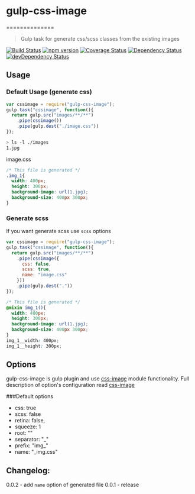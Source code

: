 # gulp-css-image
==============
> Gulp task for generate css/scss classes from the existing images

[![Build Status](https://travis-ci.org/lexich/gulp-css-image.svg)](https://travis-ci.org/lexich/gulp-css-image)
[![npm version](https://badge.fury.io/js/gulp-css-image.svg)](http://badge.fury.io/js/gulp-css-image)
[![Coverage Status](https://coveralls.io/repos/lexich/gulp-css-image/badge.png)](https://coveralls.io/r/lexich/gulp-css-image)
[![Dependency Status](https://david-dm.org/lexich/gulp-css-image.svg)](https://david-dm.org/lexich/gulp-css-image)
[![devDependency Status](https://david-dm.org/lexich/gulp-css-image/dev-status.svg)](https://david-dm.org/lexich/gulp-css-image#info=devDependencies)

## Usage
### Default Usage (generate css)
```javascript
var cssimage = require("gulp-css-image");
gulp.task("cssimage", function(){
  return gulp.src("images/**/**")
    .pipe(cssimage())
    .pipe(gulp.dest("./image.css"))
});
```

```bash
> ls -l ./images
1.jpg
```

image.css
```css
/* This file is generated */
.img_1{
  width: 400px;
  height: 300px;
  background-image: url(1.jpg);
  background-size: 400px 300px;
}
```
### Generate scss
If you want generate scss use `scss` options
```javascript
var cssimage = require("gulp-css-image");
gulp.task("cssimage", function(){
  return gulp.src("images/**/**")
    .pipe(cssimage({
      css: false,
      scss: true,
      name: "image.css"
    }))
    .pipe(gulp.dest("."))
});
```
```scss
/* This file is generated */
@mixin img_1(){
  width: 400px;
  height: 300px;
  background-image: url(1.jpg);
  background-size: 400px 300px;
}
img_1__width: 400px;
img_1__height: 300px;
```

## Options
gulp-css-image is gulp plugin and use [css-image](https://github.com/lexich/css-image) module functionality. Full description of option's configuration read [css-image](https://github.com/lexich/css-image#options)

###Default options
- css: true
- scss: false
- retina: false,
- squeeze: 1
- root: ""
- separator: "_"
- prefix: "img_"
- name: "_img.css"

## Changelog:
0.0.2 - add `name` option of generated file
0.0.1 - release
